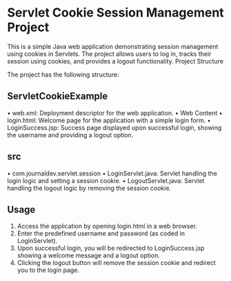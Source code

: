# Servlet Cookie Session Management Project 
This is a simple Java web application demonstrating session management using cookies in Servlets. The project allows users to log in, tracks their session using cookies, and provides a logout functionality.
Project Structure

The project has the following structure:
## ServletCookieExample
•	web.xml: Deployment descriptor for the web application.
•	Web Content
•	login.html: Welcome page for the application with a simple login form.
•	LoginSuccess.jsp: Success page displayed upon successful login, showing the username and providing a logout option.
## src
•	com.journaldev.servlet.session
•	LoginServlet.java: Servlet handling the login logic and setting a session cookie.
•	LogoutServlet.java: Servlet handling the logout logic by removing the session cookie.
## Usage
1.	Access the application by opening login.html in a web browser.
2.	Enter the predefined username and password (as coded in LoginServlet).
3.	Upon successful login, you will be redirected to LoginSuccess.jsp showing a welcome message and a logout option.
4.	Clicking the logout button will remove the session cookie and redirect you to the login page.

